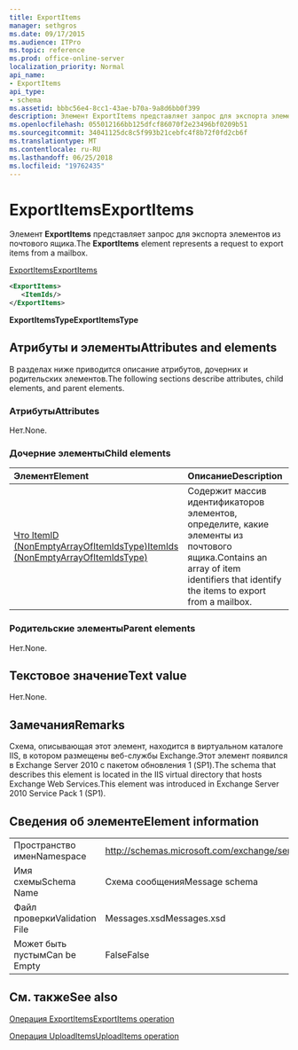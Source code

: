 ```yaml
---
title: ExportItems
manager: sethgros
ms.date: 09/17/2015
ms.audience: ITPro
ms.topic: reference
ms.prod: office-online-server
localization_priority: Normal
api_name:
- ExportItems
api_type:
- schema
ms.assetid: bbbc56e4-8cc1-43ae-b70a-9a8d6bb0f399
description: Элемент ExportItems представляет запрос для экспорта элементов из почтового ящика.
ms.openlocfilehash: 055012166bb125dfcf86070f2e23496bf0209b51
ms.sourcegitcommit: 34041125dc8c5f993b21cebfc4f8b72f0fd2cb6f
ms.translationtype: MT
ms.contentlocale: ru-RU
ms.lasthandoff: 06/25/2018
ms.locfileid: "19762435"
---
```

# <a name="exportitems"></a><span data-ttu-id="c6710-103">ExportItems</span><span class="sxs-lookup"><span data-stu-id="c6710-103">ExportItems</span></span>

<span data-ttu-id="c6710-104">Элемент **ExportItems** представляет запрос для экспорта элементов из почтового ящика.</span><span class="sxs-lookup"><span data-stu-id="c6710-104">The **ExportItems** element represents a request to export items from a mailbox.</span></span> 
  
[<span data-ttu-id="c6710-105">ExportItems</span><span class="sxs-lookup"><span data-stu-id="c6710-105">ExportItems</span></span>](exportitems.md)
  
```XML
<ExportItems>
   <ItemIds/>
</ExportItems>
```

 <span data-ttu-id="c6710-106">**ExportItemsType**</span><span class="sxs-lookup"><span data-stu-id="c6710-106">**ExportItemsType**</span></span>
## <a name="attributes-and-elements"></a><span data-ttu-id="c6710-107">Атрибуты и элементы</span><span class="sxs-lookup"><span data-stu-id="c6710-107">Attributes and elements</span></span>

<span data-ttu-id="c6710-108">В разделах ниже приводится описание атрибутов, дочерних и родительских элементов.</span><span class="sxs-lookup"><span data-stu-id="c6710-108">The following sections describe attributes, child elements, and parent elements.</span></span>
  
### <a name="attributes"></a><span data-ttu-id="c6710-109">Атрибуты</span><span class="sxs-lookup"><span data-stu-id="c6710-109">Attributes</span></span>

<span data-ttu-id="c6710-110">Нет.</span><span class="sxs-lookup"><span data-stu-id="c6710-110">None.</span></span>
  
### <a name="child-elements"></a><span data-ttu-id="c6710-111">Дочерние элементы</span><span class="sxs-lookup"><span data-stu-id="c6710-111">Child elements</span></span>

|<span data-ttu-id="c6710-112">**Элемент**</span><span class="sxs-lookup"><span data-stu-id="c6710-112">**Element**</span></span>|<span data-ttu-id="c6710-113">**Описание**</span><span class="sxs-lookup"><span data-stu-id="c6710-113">**Description**</span></span>|
|:-----|:-----|
|[<span data-ttu-id="c6710-114">Что ItemID (NonEmptyArrayOfItemIdsType)</span><span class="sxs-lookup"><span data-stu-id="c6710-114">ItemIds (NonEmptyArrayOfItemIdsType)</span></span>](itemids-nonemptyarrayofitemidstype.md) <br/> |<span data-ttu-id="c6710-115">Содержит массив идентификаторов элементов, определите, какие элементы из почтового ящика.</span><span class="sxs-lookup"><span data-stu-id="c6710-115">Contains an array of item identifiers that identify the items to export from a mailbox.</span></span>  <br/> |
   
### <a name="parent-elements"></a><span data-ttu-id="c6710-116">Родительские элементы</span><span class="sxs-lookup"><span data-stu-id="c6710-116">Parent elements</span></span>

<span data-ttu-id="c6710-117">Нет.</span><span class="sxs-lookup"><span data-stu-id="c6710-117">None.</span></span>
  
## <a name="text-value"></a><span data-ttu-id="c6710-118">Текстовое значение</span><span class="sxs-lookup"><span data-stu-id="c6710-118">Text value</span></span>

<span data-ttu-id="c6710-119">Нет.</span><span class="sxs-lookup"><span data-stu-id="c6710-119">None.</span></span>
  
## <a name="remarks"></a><span data-ttu-id="c6710-120">Замечания</span><span class="sxs-lookup"><span data-stu-id="c6710-120">Remarks</span></span>

<span data-ttu-id="c6710-121">Схема, описывающая этот элемент, находится в виртуальном каталоге IIS, в котором размещены веб-службы Exchange.Этот элемент появился в Exchange Server 2010 с пакетом обновления 1 (SP1).</span><span class="sxs-lookup"><span data-stu-id="c6710-121">The schema that describes this element is located in the IIS virtual directory that hosts Exchange Web Services.This element was introduced in Exchange Server 2010 Service Pack 1 (SP1).</span></span>
  
## <a name="element-information"></a><span data-ttu-id="c6710-122">Сведения об элементе</span><span class="sxs-lookup"><span data-stu-id="c6710-122">Element information</span></span>

|||
|:-----|:-----|
|<span data-ttu-id="c6710-123">Пространство имен</span><span class="sxs-lookup"><span data-stu-id="c6710-123">Namespace</span></span>  <br/> |http://schemas.microsoft.com/exchange/services/2006/messages  <br/> |
|<span data-ttu-id="c6710-124">Имя схемы</span><span class="sxs-lookup"><span data-stu-id="c6710-124">Schema Name</span></span>  <br/> |<span data-ttu-id="c6710-125">Схема сообщения</span><span class="sxs-lookup"><span data-stu-id="c6710-125">Message schema</span></span>  <br/> |
|<span data-ttu-id="c6710-126">Файл проверки</span><span class="sxs-lookup"><span data-stu-id="c6710-126">Validation File</span></span>  <br/> |<span data-ttu-id="c6710-127">Messages.xsd</span><span class="sxs-lookup"><span data-stu-id="c6710-127">Messages.xsd</span></span>  <br/> |
|<span data-ttu-id="c6710-128">Может быть пустым</span><span class="sxs-lookup"><span data-stu-id="c6710-128">Can be Empty</span></span>  <br/> |<span data-ttu-id="c6710-129">False</span><span class="sxs-lookup"><span data-stu-id="c6710-129">False</span></span>  <br/> |
   
## <a name="see-also"></a><span data-ttu-id="c6710-130">См. также</span><span class="sxs-lookup"><span data-stu-id="c6710-130">See also</span></span>



[<span data-ttu-id="c6710-131">Операция ExportItems</span><span class="sxs-lookup"><span data-stu-id="c6710-131">ExportItems operation</span></span>](exportitems-operation.md)
  
[<span data-ttu-id="c6710-132">Операция UploadItems</span><span class="sxs-lookup"><span data-stu-id="c6710-132">UploadItems operation</span></span>](uploaditems-operation.md)

